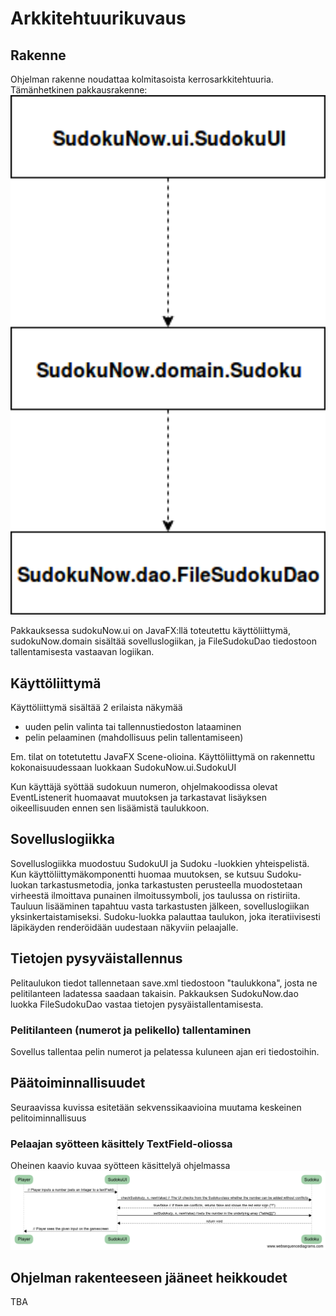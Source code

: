 # Arkkitehtuurikuvaus
## Rakenne
Ohjelman rakenne noudattaa kolmitasoista kerrosarkkitehtuuria. Tämänhetkinen pakkausrakenne:
<img src="https://raw.githubusercontent.com/VirtualAkseli/ot-harjoitustyo/master/dokumentointi/ot_6_dia.png" alt="Arkkitehtuurikuvaus" width="700">

Pakkauksessa sudokuNow.ui on JavaFX:llä toteutettu käyttöliittymä, sudokuNow.domain sisältää sovelluslogiikan, ja FileSudokuDao tiedostoon tallentamisesta vastaavan logiikan. 



## Käyttöliittymä
Käyttöliittymä sisältää 2 erilaista näkymää
- uuden pelin valinta tai tallennustiedoston lataaminen
- pelin pelaaminen (mahdollisuus pelin tallentamiseen)

Em. tilat on totetutettu JavaFX Scene-olioina. Käyttöliittymä on rakennettu kokonaisuudessaan luokkaan SudokuNow.ui.SudokuUI

Kun käyttäjä syöttää sudokuun numeron, ohjelmakoodissa olevat EventListenerit huomaavat muutoksen ja tarkastavat lisäyksen oikeellisuuden ennen sen lisäämistä taulukkoon.

## Sovelluslogiikka 
Sovelluslogiikka muodostuu SudokuUI ja Sudoku -luokkien yhteispelistä. Kun käyttöliittymäkomponentti huomaa muutoksen, se kutsuu Sudoku-luokan tarkastusmetodia, jonka tarkastusten perusteella muodostetaan virheestä ilmoittava punainen ilmoitussymboli, jos taulussa on ristiriita. Tauluun lisääminen tapahtuu vasta tarkastusten jälkeen, sovelluslogiikan yksinkertaistamiseksi. Sudoku-luokka palauttaa taulukon, joka iteratiivisesti läpikäyden renderöidään uudestaan näkyviin pelaajalle.

## Tietojen pysyväistallennus
Pelitaulukon tiedot tallennetaan save.xml tiedostoon "taulukkona", josta ne pelitilanteen ladatessa saadaan takaisin. Pakkauksen SudokuNow.dao luokka FileSudokuDao vastaa tietojen pysyäistallentamisesta.
### Pelitilanteen (numerot ja pelikello) tallentaminen
Sovellus tallentaa pelin numerot ja pelatessa kuluneen ajan eri tiedostoihin.

## Päätoiminnallisuudet 
Seuraavissa kuvissa esitetään sekvenssikaavioina muutama keskeinen pelitoiminnallisuus
### Pelaajan syötteen käsittely TextField-oliossa
Oheinen kaavio kuvaa syötteen käsittelyä ohjelmassa
<img src="https://github.com/VirtualAkseli/ot-harjoitustyo/blob/master/dokumentointi/sequence_setSudoku.png?raw=true">


## Ohjelman rakenteeseen jääneet heikkoudet
TBA
